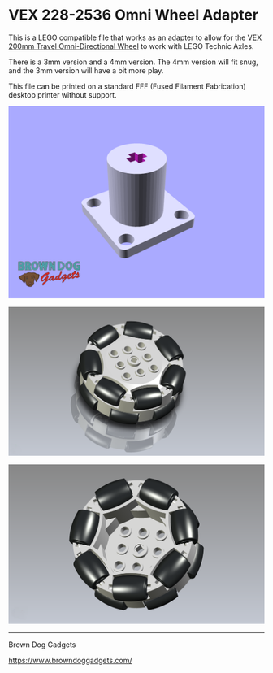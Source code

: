 # VEX 228-2536 Omni Wheel Adapter

This is a LEGO compatible file that works as an adapter to allow for the [VEX 200mm Travel Omni-Directional Wheel](https://www.vexrobotics.com/228-2536.html) to work with LEGO Technic Axles.

There is a 3mm version and a 4mm version. The 4mm version will fit snug, and the 3mm version will have a bit more play.

This file can be printed on a standard FFF (Fused Filament Fabrication) desktop printer without support.

![](Images/VEX-228-2536-Omni-Wheel-Adapter.png)

![](Images/VEX-228-2536-Omni-Wheel-Adapter-Render.png)

![](Images/VEX-228-2536-Omni-Wheel-Adapter-Render-Inside.png)

---

Brown Dog Gadgets

https://www.browndoggadgets.com/

